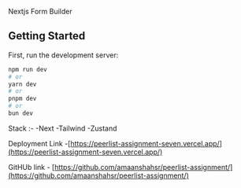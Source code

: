 Nextjs Form Builder

## Getting Started

First, run the development server:

```bash
npm run dev
# or
yarn dev
# or
pnpm dev
# or
bun dev
```




Stack :-
-Next
-Tailwind
-Zustand

Deployment Link -[https://peerlist-assignment-seven.vercel.app/](https://peerlist-assignment-seven.vercel.app/)


GitHUb link - [https://github.com/amaanshahsr/peerlist-assignment/](https://github.com/amaanshahsr/peerlist-assignment/)

